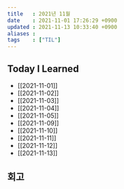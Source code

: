 ```yaml
---
title   : 2021년 11월 
date    : 2021-11-01 17:26:29 +0900
updated : 2021-11-13 10:33:40 +0900
aliases : 
tags    : ["TIL"]
---
```

## Today I Learned  
- [[2021-11-01]]
- [[2021-11-02]]
- [[2021-11-03]]
- [[2021-11-04]]
- [[2021-11-05]]
- [[2021-11-09]]
- [[2021-11-10]]
- [[2021-11-11]]
- [[2021-11-12]]
- [[2021-11-13]]

## 회고
